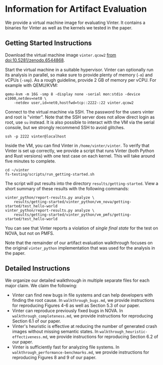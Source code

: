 # Information for Artifact Evaluation

We provide a virtual machine image for evaluating Vinter. It contains a
binaries for Vinter as well as the kernels we tested in the paper.

## Getting Started Instructions

Download the virtual machine image `vinter.qcow2` [from doi:10.5281/zenodo.6544868](https://doi.org/10.5281/zenodo.6544868).

Start the virtual machine in a suitable hypervisor. Vinter can optionally run
its analysis in parallel, so make sure to provide plenty of memory (`-m`) and
vCPUs (`-smp`). As a rough guideline, provide 2 GB of memory per vCPU. For
example with QEMU/KVM:
```
qemu-kvm -m 16G -smp 8 -display none -serial mon:stdio -device e1000,netdev=net0 \
    -netdev user,id=net0,hostfwd=tcp::2222-:22 vinter.qcow2
```

Connect to the virtual machine via SSH. The password for the users vinter and
root is "vinter". Note that the SSH server does not allow direct login as root,
use `su` instead. It is also possible to interact with the VM via the serial
console, but we strongly recommend SSH to avoid glitches.
```
ssh -p 2222 vinter@localhost
```

Inside the VM, you can find Vinter in `/home/vinter/vinter`. To verify that
Vinter is set up correctly, we provide a script that runs Vinter (both Python
and Rust versions) with one test case on each kernel. This will take around
five minutes to complete.
```
cd ~/vinter
fs-testing/scripts/run_getting-started.sh
```

The script will put results into the directory `results/getting-started`. View
a short summary of these results with the following commands:
```
vinter_python/report-results.py analyze \
    results/getting-started/vinter_python/vm_nova/getting-started/test_hello-world
vinter_python/report-results.py analyze \
    results/getting-started/vinter_python/vm_pmfs/getting-started/test_hello-world
```

You can see that Vinter reports a violation of *single final state* for the
test on NOVA, but not on PMFS.

Note that the remainder of our artifact evaluation walkthrough focuses on the
original `vinter_python` implementation that was used for the analysis in the
paper.

## Detailed Instructions

We organize our detailed walkthrough in multiple separate files for each major
claim. We claim the following:

* Vinter can find new bugs in file systems and can help developers with finding
  the root cause. In `walkthrough_bugs.md`, we provide instructions for
  reproducing Figures 4-6 as well as Section 5.3 of our paper.
* Vinter can reproduce previously fixed bugs in NOVA. In
  `walkthrough_completeness.md`, we provide instructions for reproducing
  Section 6.1 of our paper.
* Vinter's heuristic is effective at reducing the number of generated crash
  images without missing semantic states. In
  `walkthrough_heuristic-effectiveness.md`, we provide instructions for
  reproducing Section 6.2 of our paper.
* Vinter is sufficiently fast for analyzing file systems. In
  `walkthrough_performance-benchmarks.md`, we provide instructions for
  reproducing Figures 8 and 9 of our paper.
